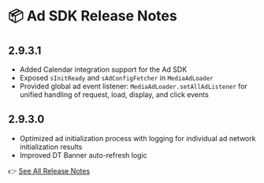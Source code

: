 # 📦 Ad SDK Release Notes

## 2.9.3.1
- Added Calendar integration support for the Ad SDK
- Exposed `sInitReady` and `sAdConfigFetcher` in `MediaAdLoader`
- Provided global ad event listener: `MediaAdLoader.setAllAdListener` for unified handling of request, load, display, and click events

## 2.9.3.0
- Optimized ad initialization process with logging for individual ad network initialization results
- Improved DT Banner auto-refresh logic

👉 [See All Release Notes](./ad_sdk_release_note.md)